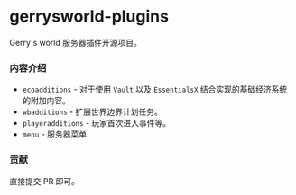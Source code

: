 # gerrysworld-plugins

Gerry's world 服务器插件开源项目。

### 内容介绍

- `ecoadditions` - 对于使用 `Vault` 以及 `EssentialsX` 结合实现的基础经济系统的附加内容。
- `wbadditions` - 扩展世界边界计划任务。
- `playeradditions` - 玩家首次进入事件等。
- `menu` - 服务器菜单

### 贡献

直接提交 PR 即可。
